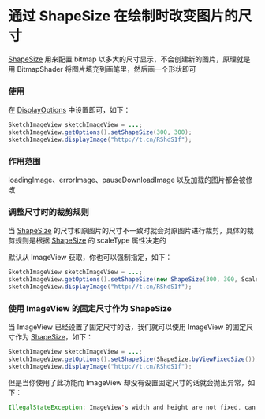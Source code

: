 # 通过 ShapeSize 在绘制时改变图片的尺寸

[ShapeSize] 用来配置 bitmap 以多大的尺寸显示，不会创建新的图片，原理就是用 BitmapShader 将图片填充到画笔里，然后画一个形状即可

### 使用

在 [DisplayOptions] 中设置即可，如下：

```java
SketchImageView sketchImageView = ...;
sketchImageView.getOptions().setShapeSize(300, 300);
sketchImageView.displayImage("http://t.cn/RShdS1f");
```

### 作用范围

loadingImage、errorImage、pauseDownloadImage 以及加载的图片都会被修改

### 调整尺寸时的裁剪规则

当 [ShapeSize] 的尺寸和原图片的尺寸不一致时就会对原图片进行裁剪，具体的裁剪规则是根据 [ShapeSize] 的 scaleType 属性决定的

默认从 ImageView 获取，你也可以强制指定，如下：

```java
SketchImageView sketchImageView = ...;
sketchImageView.getOptions().setShapeSize(new ShapeSize(300, 300, ScaleType.CENTER_CROP));
sketchImageView.displayImage("http://t.cn/RShdS1f");
```

### 使用 ImageView 的固定尺寸作为 ShapeSize

当 ImageView 已经设置了固定尺寸的话，我们就可以使用 ImageView 的固定尺寸作为 [ShapeSize]，如下：

```java
SketchImageView sketchImageView = ...;
sketchImageView.getOptions().setShapeSize(ShapeSize.byViewFixedSize());
sketchImageView.displayImage("http://t.cn/RShdS1f");
```

但是当你使用了此功能而 ImageView 却没有设置固定尺寸的话就会抛出异常，如下：

```java
IllegalStateException: ImageView's width and height are not fixed, can not be applied with the ShapeSize.byViewFixedSize() function
```

[ShapeSize]: ../../sketch/src/main/java/me/xiaopan/sketch/request/ShapeSize.java
[DisplayOptions]: ../../sketch/src/main/java/me/xiaopan/sketch/request/DisplayOptions.java
